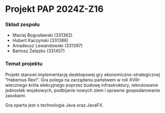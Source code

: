 # **Projekt PAP 2024Z-Z16**

### Skład zespołu
- Maciej Bogusławski (331362)
- Hubert Kaczyński (331386)
- Amadeusz Lewandowski (331397)
- Bartosz Żelazko (331457)

### Temat projektu
Projekt stanowi implementację desktopowej gry ekonomiczno-strategicznej "Habemus Rex!". Gra polega na zarządaniu państwem w roli XVIII-wiecznego króla elekcyjnego poprzez budowę infrastruktury, rekrutowanie jednostek wojskowych, podbijanie nowych ziem i sprawne gospodarowanie zasobami.

Gra oparta jest o technologie Java oraz JavaFX.